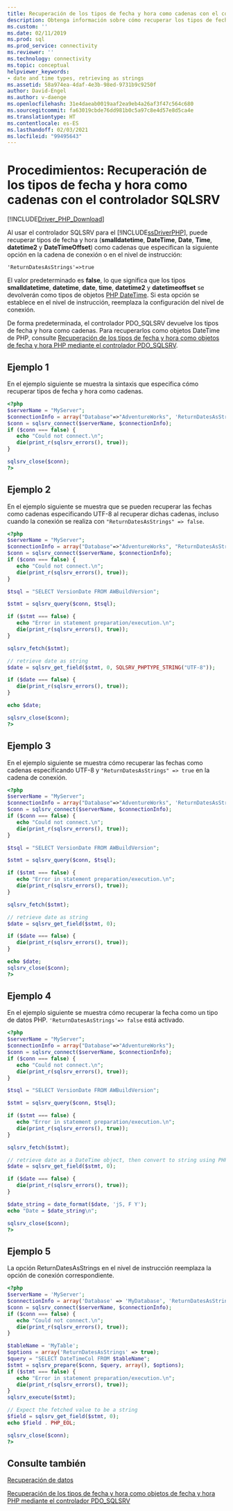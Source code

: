 ```yaml
---
title: Recuperación de los tipos de fecha y hora como cadenas con el controlador SQLSRV
description: Obtenga información sobre cómo recuperar los tipos de fecha y hora como cadenas con el controlador SQLSRV para PHP para SQL Server.
ms.custom: ''
ms.date: 02/11/2019
ms.prod: sql
ms.prod_service: connectivity
ms.reviewer: ''
ms.technology: connectivity
ms.topic: conceptual
helpviewer_keywords:
- date and time types, retrieving as strings
ms.assetid: 58a974ea-4daf-4e3b-98ed-9731b9c9250f
author: David-Engel
ms.author: v-daenge
ms.openlocfilehash: 31e4daeab0019aaf2ea9eb4a26af3f47c564c680
ms.sourcegitcommit: fa63019cbde76dd981b0c5a97c8e4d57e8d5ca4e
ms.translationtype: HT
ms.contentlocale: es-ES
ms.lasthandoff: 02/03/2021
ms.locfileid: "99495643"
---
```

# <a name="how-to-retrieve-date-and-time-types-as-strings-using-the-sqlsrv-driver"></a>Procedimientos: Recuperación de los tipos de fecha y hora como cadenas con el controlador SQLSRV
[!INCLUDE[Driver_PHP_Download](../../includes/driver_php_download.md)]

Al usar el controlador SQLSRV para el [!INCLUDE[ssDriverPHP](../../includes/ssdriverphp_md.md)], puede recuperar tipos de fecha y hora (**smalldatetime**, **DateTime**, **Date**, **Time**, **datetime2** y **DateTimeOffset**) como cadenas que especifican la siguiente opción en la cadena de conexión o en el nivel de instrucción:

```
'ReturnDatesAsStrings'=>true
```

El valor predeterminado es **false**, lo que significa que los tipos **smalldatetime**, **datetime**, **date**, **time**, **datetime2** y **datetimeoffset** se devolverán como tipos de objetos [PHP DateTime](http://php.net/manual/en/class.datetime.php). Si esta opción se establece en el nivel de instrucción, reemplaza la configuración del nivel de conexión.

De forma predeterminada, el controlador PDO_SQLSRV devuelve los tipos de fecha y hora como cadenas. Para recuperarlos como objetos DateTime de PHP, consulte [ Recuperación de los tipos de fecha y hora como objetos de fecha y hora PHP mediante el controlador PDO_SQLSRV](../../connect/php/how-to-retrieve-datetime-objects-using-pdo-sqlsrv-driver.md).

## <a name="example-1"></a>Ejemplo 1
En el ejemplo siguiente se muestra la sintaxis que especifica cómo recuperar tipos de fecha y hora como cadenas.

```php
<?php
$serverName = "MyServer";
$connectionInfo = array("Database"=>"AdventureWorks", 'ReturnDatesAsStrings'=> true);
$conn = sqlsrv_connect($serverName, $connectionInfo);
if ($conn === false) {
   echo "Could not connect.\n";
   die(print_r(sqlsrv_errors(), true));
}

sqlsrv_close($conn);
?>
```

## <a name="example-2"></a>Ejemplo 2
En el ejemplo siguiente se muestra que se pueden recuperar las fechas como cadenas especificando UTF-8 al recuperar dichas cadenas, incluso cuando la conexión se realiza con `"ReturnDatesAsStrings" => false`.

```php
<?php
$serverName = "MyServer";
$connectionInfo = array("Database"=>"AdventureWorks", "ReturnDatesAsStrings" => false);
$conn = sqlsrv_connect($serverName, $connectionInfo);
if ($conn === false) {
   echo "Could not connect.\n";
   die(print_r(sqlsrv_errors(), true));
}

$tsql = "SELECT VersionDate FROM AWBuildVersion";

$stmt = sqlsrv_query($conn, $tsql);

if ($stmt === false) {
   echo "Error in statement preparation/execution.\n";
   die(print_r(sqlsrv_errors(), true));
}

sqlsrv_fetch($stmt);

// retrieve date as string
$date = sqlsrv_get_field($stmt, 0, SQLSRV_PHPTYPE_STRING("UTF-8"));

if ($date === false) {
   die(print_r(sqlsrv_errors(), true));
}

echo $date;

sqlsrv_close($conn);
?>
```

## <a name="example-3"></a>Ejemplo 3
En el ejemplo siguiente se muestra cómo recuperar las fechas como cadenas especificando UTF-8 y `"ReturnDatesAsStrings" => true` en la cadena de conexión.

```php
<?php
$serverName = "MyServer";
$connectionInfo = array("Database"=>"AdventureWorks", 'ReturnDatesAsStrings'=> true, "CharacterSet" => 'utf-8');
$conn = sqlsrv_connect($serverName, $connectionInfo);
if ($conn === false) {
   echo "Could not connect.\n";
   die(print_r(sqlsrv_errors(), true));
}

$tsql = "SELECT VersionDate FROM AWBuildVersion";

$stmt = sqlsrv_query($conn, $tsql);

if ($stmt === false) {
   echo "Error in statement preparation/execution.\n";
   die(print_r(sqlsrv_errors(), true));
}

sqlsrv_fetch($stmt);

// retrieve date as string
$date = sqlsrv_get_field($stmt, 0);

if ($date === false) {
   die(print_r(sqlsrv_errors(), true));
}

echo $date;
sqlsrv_close($conn);
?>
```

## <a name="example-4"></a>Ejemplo 4
En el ejemplo siguiente se muestra cómo recuperar la fecha como un tipo de datos PHP. `'ReturnDatesAsStrings'=> false` está activado.

```php
<?php
$serverName = "MyServer";
$connectionInfo = array("Database"=>"AdventureWorks");
$conn = sqlsrv_connect($serverName, $connectionInfo);
if ($conn === false) {
   echo "Could not connect.\n";
   die(print_r(sqlsrv_errors(), true));
}

$tsql = "SELECT VersionDate FROM AWBuildVersion";

$stmt = sqlsrv_query($conn, $tsql);

if ($stmt === false) {
   echo "Error in statement preparation/execution.\n";
   die(print_r(sqlsrv_errors(), true));
}

sqlsrv_fetch($stmt);

// retrieve date as a DateTime object, then convert to string using PHP's date_format function
$date = sqlsrv_get_field($stmt, 0);

if ($date === false) {
   die(print_r(sqlsrv_errors(), true));
}

$date_string = date_format($date, 'jS, F Y');
echo "Date = $date_string\n";

sqlsrv_close($conn);
?>
```

## <a name="example-5"></a>Ejemplo 5
La opción ReturnDatesAsStrings en el nivel de instrucción reemplaza la opción de conexión correspondiente.

```php
<?php
$serverName = 'MyServer';
$connectionInfo = array('Database' => 'MyDatabase', 'ReturnDatesAsStrings' => false);
$conn = sqlsrv_connect($serverName, $connectionInfo);
if ($conn === false) {
   echo "Could not connect.\n";
   die(print_r(sqlsrv_errors(), true));
}

$tableName = 'MyTable';
$options = array('ReturnDatesAsStrings' => true);
$query = "SELECT DateTimeCol FROM $tableName";
$stmt = sqlsrv_prepare($conn, $query, array(), $options);
if ($stmt === false) {
   echo "Error in statement preparation/execution.\n";
   die(print_r(sqlsrv_errors(), true));
}
sqlsrv_execute($stmt);

// Expect the fetched value to be a string
$field = sqlsrv_get_field($stmt, 0);
echo $field . PHP_EOL;

sqlsrv_close($conn);
?>
```

## <a name="see-also"></a>Consulte también
[Recuperación de datos](../../connect/php/retrieving-data.md)

[Recuperación de los tipos de fecha y hora como objetos de fecha y hora PHP mediante el controlador PDO_SQLSRV](../../connect/php/how-to-retrieve-datetime-objects-using-pdo-sqlsrv-driver.md)
